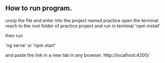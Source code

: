 ## How to run program.
unzip the file and enter into the project named practice open the terminal reach to the root folder of practice project and run in terminal
'npm install'

then run

'ng serve' or 'npm start'

and paste the link in a new tab in any browser.
http://localhost:4200/